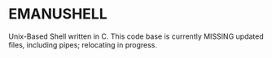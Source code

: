# EMANUSHELL

Unix-Based Shell written in C.
This code base is currently MISSING updated files, including pipes; relocating in progress.
